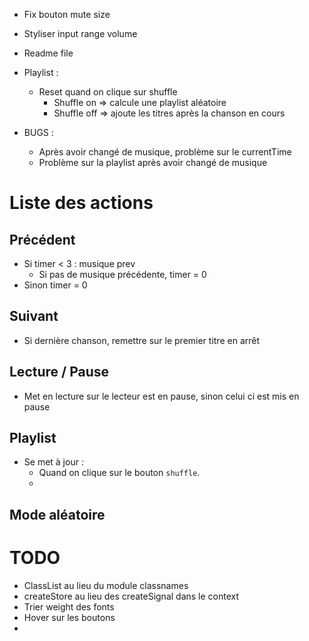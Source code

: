 - Fix bouton mute size
- Styliser input range volume
- Readme file

- Playlist :
  - Reset quand on clique sur shuffle
    - Shuffle on => calcule une playlist aléatoire
    - Shuffle off => ajoute les titres après la chanson en cours


- BUGS :
  - Après avoir changé de musique, problème sur le currentTime
  - Problème sur la playlist après avoir changé de musique


# Liste des actions
## Précédent
- Si timer < 3 : musique prev
  - Si pas de musique précédente, timer = 0
- Sinon timer = 0

## Suivant
- Si dernière chanson, remettre sur le premier titre en arrêt

## Lecture / Pause
- Met en lecture sur le lecteur est en pause, sinon celui ci est mis en pause

## Playlist
- Se met à jour :
  - Quand on clique sur le bouton ``shuffle``.
  - 

## Mode aléatoire


# TODO
- ClassList au lieu du module classnames
- createStore au lieu des createSignal dans le context
- Trier weight des fonts
- Hover sur les boutons
- 